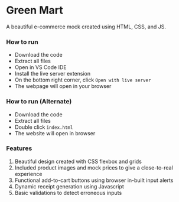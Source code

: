 # Green Mart
A beautiful e-commerce mock created using HTML, CSS, and JS. 

### How to run
- Download the code
- Extract all files
- Open in VS Code IDE
- Install the live server extension
- On the bottom right corner, click `Open with live server`
- The webpage will open in your browser

### How to run (Alternate)
- Download the code
- Extract all files
- Double click `index.html`
- The website will open in browser

### Features
1. Beautiful design created with CSS flexbox and grids
2. Included product images and mock prices to give a close-to-real experience
3. Functional add-to-cart buttons using browser in-built input alerts
4. Dynamic receipt generation using Javascript
5. Basic validations to detect erroneous inputs
